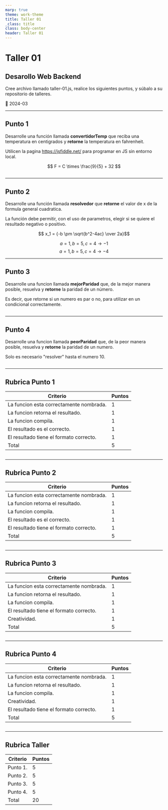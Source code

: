 ```yaml
---
marp: true
theme: work-theme
title: Taller 01
_class: title
class: body-center
header: Taller 01
---
```


<style scoped>
    p:nth-child(4) {
        text-align: center;
        font-size: 0.8rem;
        color: rgba(var(--text-color), 0.6);
    }
</style>

# Taller 01

## Desarollo Web Backend

Cree archivo llamado taller-01.js, realice los siguientes puntos, y súbalo a su repositorio de talleres.

:pencil: 2024-03

---

<style scoped>
    p:nth-child(4) {
        text-align: center;
        color: rgba(var(--text-color), 0.5);
        position: absolute;
        bottom: 5%;
        width: 100%;
        left: 0;
    }
</style>

## Punto 1

Desarrolle una función llamada **convertidorTemp** que reciba una temperatura en centigrados y **retorne** la temperatura en fahrenheit.

Utilicen la pagina https://jsfiddle.net/ para programar en JS sin entorno local.

$$ F = C \times \frac{9}{5} + 32 $$

##

---

## Punto 2

Desarrolle una función llamada **resolvedor** que **retorne** el valor de x de la formula general cuadratica.

La función debe permitir, con el uso de parametros, elegir si se quiere el resultado negativo o positivo.

$$ x_1 = {-b \pm \sqrt{b^2-4ac} \over 2a}$$

$$a=1, b=5, c=4 \rightarrow -1$$
$$a=1, b=5, c=4 \rightarrow -4$$

---

## Punto 3

Desarrolle una funcion llamada **mejorParidad** que, de la mejor manera posible, resuelva y **retorne** la paridad de un número.

Es decir, que retorne si un numero es par o no, para utilizar en un condicional correctamente.

##

---

## Punto 4

Desarrolle una funcion llamada **peorParidad** que, de la peor manera posible, resuelva y **retorne** la paridad de un numero.

Solo es necesario "resolver" hasta el numero 10.

##

---

## Rubrica Punto 1

| Criterio                                | Puntos |
| --------------------------------------- | ------ |
| La funcion esta correctamente nombrada. | 1      |
| La funcion retorna el resultado.        | 1      |
| La funcion compila.                     | 1      |
| El resultado es el correcto.            | 1      |
| El resultado tiene el formato correcto. | 1      |
| Total                                   | 5      |

##

---

## Rubrica Punto 2

| Criterio                                | Puntos |
| --------------------------------------- | ------ |
| La funcion esta correctamente nombrada. | 1      |
| La funcion retorna el resultado.        | 1      |
| La funcion compila.                     | 1      |
| El resultado es el correcto.            | 1      |
| El resultado tiene el formato correcto. | 1      |
| Total                                   | 5      |

##

---

## Rubrica Punto 3

| Criterio                                | Puntos |
| --------------------------------------- | ------ |
| La funcion esta correctamente nombrada. | 1      |
| La funcion retorna el resultado.        | 1      |
| La funcion compila.                     | 1      |
| El resultado tiene el formato correcto. | 1      |
| Creatividad.                            | 1      |
| Total                                   | 5      |

##

---

## Rubrica Punto 4

| Criterio                                | Puntos |
| --------------------------------------- | ------ |
| La funcion esta correctamente nombrada. | 1      |
| La funcion retorna el resultado.        | 1      |
| La funcion compila.                     | 1      |
| Creatividad.                            | 1      |
| El resultado tiene el formato correcto. | 1      |
| Total                                   | 5      |

##

---

## Rubrica Taller

| Criterio | Puntos |
| -------- | ------ |
| Punto 1. | 5      |
| Punto 2. | 5      |
| Punto 3. | 5      |
| Punto 4. | 5      |
| Total    | 20     |

##
